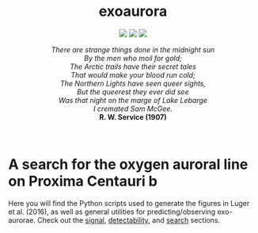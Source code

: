 <h1 align="center">
exoaurora
</h1>
<p align="center">
  <a href="http://arxiv.org/abs/1609.XXXXX"><img src="https://img.shields.io/badge/arXiv-1609.XXXXX-brightgreen.svg?style=flat"/></a>
  <a href="http://dx.doi.org/XXXXX"><img src="https://img.shields.io/badge/DOI-XXXXX-brightgreen.svg?style=flat"></a>
  <a href="https://raw.githubusercontent.com/rodluger/exoaurora/master/LICENSE?token=AI5FKyB2RgXpN-0OM5HSsxq75IsQGMzXks5X8rHCwA%3D%3D"><img src="https://img.shields.io/badge/license-MIT-brightgreen.svg"/></a>
</p>
<p align="center"><i>
There are strange things done in the midnight sun<br>
By the men who moil for gold; <br>
The Arctic trails have their secret tales <br>
That would make your blood run cold; <br>
The Northern Lights have seen queer sights, <br>
But the queerest they ever did see <br>
Was that night on the marge of Lake Lebarge <br>
I cremated Sam McGee.<br>
</i>
<b>R. W. Service (1907)</b>
</p>

<br>

# A search for the oxygen auroral line on Proxima Centauri b

Here you will find the Python scripts used to generate the figures in Luger et al. (2016), as well as general utilities for predicting/observing exo-aurorae. Check out the [signal](signal/), [detectability](detectability/), and [search](search/) sections.
